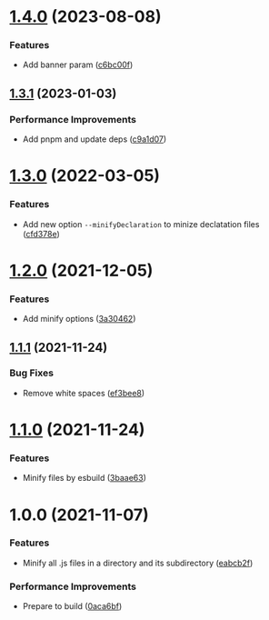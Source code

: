 # [1.4.0](https://github.com/Randagio13/minimize-js/compare/v1.3.1...v1.4.0) (2023-08-08)


### Features

* Add banner param ([c6bc00f](https://github.com/Randagio13/minimize-js/commit/c6bc00f4888c13fa160bbdd49791c53f12631b32))

## [1.3.1](https://github.com/Randagio13/minimize-js/compare/v1.3.0...v1.3.1) (2023-01-03)


### Performance Improvements

* Add pnpm and update deps ([c9a1d07](https://github.com/Randagio13/minimize-js/commit/c9a1d07f53362e86d08bda01cb9a265ee0ea8126))

# [1.3.0](https://github.com/Randagio13/minimize-js/compare/v1.2.0...v1.3.0) (2022-03-05)


### Features

* Add new option `--minifyDeclaration` to minize declatation files ([cfd378e](https://github.com/Randagio13/minimize-js/commit/cfd378e0e782977a4a0bf48fdba95b61aa39162f))

# [1.2.0](https://github.com/Randagio13/minimize-js/compare/v1.1.1...v1.2.0) (2021-12-05)


### Features

* Add minify options ([3a30462](https://github.com/Randagio13/minimize-js/commit/3a30462a66b68f514a8568da9d355384253d21db))

## [1.1.1](https://github.com/Randagio13/minimize-js/compare/v1.1.0...v1.1.1) (2021-11-24)


### Bug Fixes

* Remove white spaces ([ef3bee8](https://github.com/Randagio13/minimize-js/commit/ef3bee88b80aeedacfc566267de8cc19d43be1fd))

# [1.1.0](https://github.com/Randagio13/minimize-js/compare/v1.0.0...v1.1.0) (2021-11-24)


### Features

* Minify files by esbuild ([3baae63](https://github.com/Randagio13/minimize-js/commit/3baae63609c5a55e8fdc18da38dc586b8aa8702f))

# 1.0.0 (2021-11-07)


### Features

* Minify all .js files in a directory and its subdirectory ([eabcb2f](https://github.com/Randagio13/minimize-js/commit/eabcb2fbe275fca819439a8a397341951c84365f))


### Performance Improvements

* Prepare to build ([0aca6bf](https://github.com/Randagio13/minimize-js/commit/0aca6bfb36c6616fbd1c413070420482adfb0cfa))
